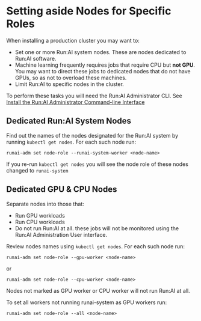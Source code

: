 # Setting aside Nodes for Specific Roles

When installing a production cluster you may want to:

* Set one or more Run:AI system nodes. These are nodes dedicated to Run:AI software. 
* Machine learning frequently requires jobs that require CPU but __not GPU__. You may want to direct these jobs to dedicated nodes that do not have GPUs, so as not to overload these machines. 
* Limit Run:AI to specific nodes in the cluster. 

To perform these tasks you will need the Run:AI Administrator CLI. See [Install the Run:AI Administrator Command-line Interface](cli-admin-install.md)

## Dedicated Run:AI System Nodes

Find out the names of the nodes designated for the Run:AI system by running `kubectl get nodes`. For each such node run:

```
runai-adm set node-role --runai-system-worker <node-name>
```

If you re-run `kubectl get nodes` you will see the node role of these nodes changed to `runai-system`

## Dedicated GPU & CPU Nodes

Separate nodes into those that:
* Run GPU workloads
* Run CPU workloads
* Do not run Run:AI at all. these jobs will not be monitored using the Run:AI Administration User interface. 

Review nodes names using `kubectl get nodes`. For each such node run:

```
runai-adm set node-role --gpu-worker <node-name>
```

or 

```
runai-adm set node-role --cpu-worker <node-name>
```

Nodes not marked as GPU worker or CPU worker will not run Run:AI at all.


To set all workers not running runai-system as GPU workers run:

```
runai-adm set node-role --all <node-name>
```